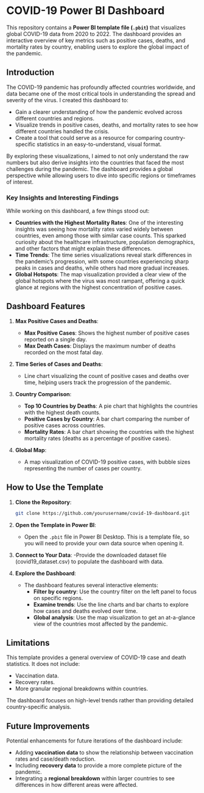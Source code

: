 # COVID-19 Power BI Dashboard

This repository contains a **Power BI template file (`.pbit`)** that visualizes global COVID-19 data from 2020 to 2022. The dashboard provides an interactive overview of key metrics such as positive cases, deaths, and mortality rates by country, enabling users to explore the global impact of the pandemic.

## Introduction

The COVID-19 pandemic has profoundly affected countries worldwide, and data became one of the most critical tools in understanding the spread and severity of the virus. I created this dashboard to:

- Gain a clearer understanding of how the pandemic evolved across different countries and regions.
- Visualize trends in positive cases, deaths, and mortality rates to see how different countries handled the crisis.
- Create a tool that could serve as a resource for comparing country-specific statistics in an easy-to-understand, visual format.

By exploring these visualizations, I aimed to not only understand the raw numbers but also derive insights into the countries that faced the most challenges during the pandemic. The dashboard provides a global perspective while allowing users to dive into specific regions or timeframes of interest.

### Key Insights and Interesting Findings

While working on this dashboard, a few things stood out:

- **Countries with the Highest Mortality Rates**: One of the interesting insights was seeing how mortality rates varied widely between countries, even among those with similar case counts. This sparked curiosity about the healthcare infrastructure, population demographics, and other factors that might explain these differences.
- **Time Trends**: The time series visualizations reveal stark differences in the pandemic’s progression, with some countries experiencing sharp peaks in cases and deaths, while others had more gradual increases.
- **Global Hotspots**: The map visualization provided a clear view of the global hotspots where the virus was most rampant, offering a quick glance at regions with the highest concentration of positive cases.

## Dashboard Features

1. **Max Positive Cases and Deaths**:
   - **Max Positive Cases**: Shows the highest number of positive cases reported on a single day.
   - **Max Death Cases**: Displays the maximum number of deaths recorded on the most fatal day.

2. **Time Series of Cases and Deaths**:
   - Line chart visualizing the count of positive cases and deaths over time, helping users track the progression of the pandemic.

3. **Country Comparison**:
   - **Top 10 Countries by Deaths**: A pie chart that highlights the countries with the highest death counts.
   - **Positive Cases by Country**: A bar chart comparing the number of positive cases across countries.
   - **Mortality Rates**: A bar chart showing the countries with the highest mortality rates (deaths as a percentage of positive cases).

4. **Global Map**:
   - A map visualization of COVID-19 positive cases, with bubble sizes representing the number of cases per country.

## How to Use the Template

1. **Clone the Repository**:

   ```bash
   git clone https://github.com/yourusername/covid-19-dashboard.git
2. **Open the Template in Power BI**:
   - Open the `.pbit` file in Power BI Desktop. This is a template file, so you will need to provide your own data source when opening it.

3. **Connect to Your Data**:
   -Provide the downloaded dataset file (covid19_dataset.csv) to populate the dashboard with data.

4. **Explore the Dashboard**:
   - The dashboard features several interactive elements:
     - **Filter by country**: Use the country filter on the left panel to focus on specific regions.
     - **Examine trends**: Use the line charts and bar charts to explore how cases and deaths evolved over time.
     - **Global analysis**: Use the map visualization to get an at-a-glance view of the countries most affected by the pandemic.

## Limitations

This template provides a general overview of COVID-19 case and death statistics. It does not include:

- Vaccination data.
- Recovery rates.
- More granular regional breakdowns within countries.

The dashboard focuses on high-level trends rather than providing detailed country-specific analysis.

## Future Improvements

Potential enhancements for future iterations of the dashboard include:

- Adding **vaccination data** to show the relationship between vaccination rates and case/death reduction.
- Including **recovery data** to provide a more complete picture of the pandemic.
- Integrating a **regional breakdown** within larger countries to see differences in how different areas were affected.

